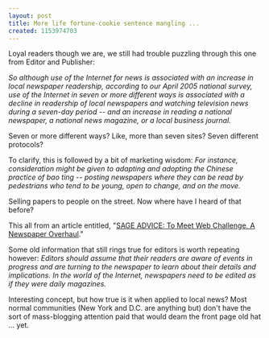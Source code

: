 ```yaml
---
layout: post
title: More life fortune-cookie sentence mangling ...
created: 1153974703
---
```

Loyal readers though we are, we still had trouble puzzling through this one from Editor and Publisher:

<i>So although use of the Internet for news is associated with an increase in local newspaper readership, according to our April 2005 national survey, use of the Internet in seven or more different ways is associated with a decline in readership of local newspapers and watching television news during a seven-day period -- and an increase in reading a national newspaper, a national news magazine, or a local business journal.</i>

Seven or more different ways? Like, more than seven sites? Seven different protocols? 

To clarify, this is followed by a bit of marketing wisdom:
<i>For instance, consideration might be given to adapting and adopting the Chinese practice of bao ting -- posting newspapers where they can be read by pedestrians who tend to be young, open to change, and on the move. </i>

Selling papers to people on the street. Now where have I heard of that before?

This all from an article entitled, "<a href="http://editorandpublisher.com/eandp/columns/shoptalk_display.jsp?vnu_content_id=1002878463&imw=Y" target="_blank">SAGE ADVICE: To Meet Web Challenge, A Newspaper Overhaul</a>."

Some old information that still rings true for editors is worth repeating however:
<i>Editors should assume that their readers are aware of events in progress and are turning to the newspaper to learn about their details and implications. In the world of the Internet, newspapers need to be edited as if they were daily magazines.</i>

Interesting concept, but how true is it when applied to local news? Most normal communities (New York and D.C. are anything but) don't have the sort of mass-blogging attention paid that would deam the front page old hat ... yet.

